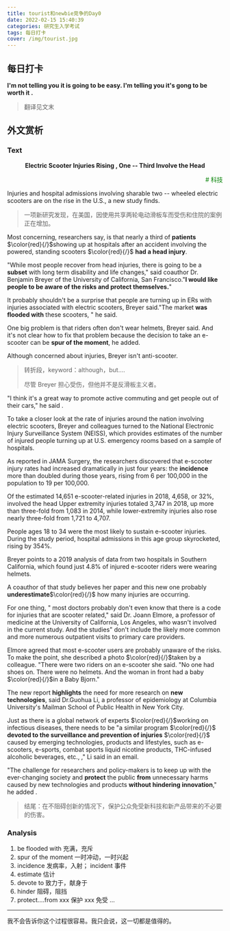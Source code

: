 ```yaml
---
title: tourist和newbie竞争的Day0
date: 2022-02-15 15:40:39
categories: 研究生入学考试
tags: 每日打卡
cover: /img/tourist.jpg
---
```



## 每日打卡

**I'm not telling you it is going to be easy. I'm telling you it's gong to be worth it .**

> 翻译见文末

## 外文赏析

### Text

<center><b>Electric Scooter Injuries Rising , One -- Third Involve the Head</b></center>

<p align="right"  style="color: green "># 科技</p>

Injuries and hospital admissions involving sharable two -- wheeled electric scooters are on the rise in the U.S., a new study finds.

> 一项新研究发现，在美国，因使用共享两轮电动滑板车而受伤和住院的案例正在增加。

Most concerning, researchers say, is that nearly a third of **patients** $\color{red}{/}$showing up at hospitals after an accident involving the powered, standing scooters $\color{red}{/}$ **had a head injury**.

"While most people recover from head injuries, there is going to be a **subset** with long term disability and life changes," said coauthor Dr. Benjamin Breyer of the University of California, San Francisco."**I would like people to be aware of the risks and protect themselves.**"

It probably shouldn't be a surprise that people are turning up in ERs with injuries associated with electric scooters, Breyer said."The market **was flooded with** these scooters, " he said.

One big problem is that riders often don't wear helmets, Breyer said. And it's not clear how to fix that problem because the decision to take an e-scooter can be **spur of the moment**, he added.

Although concerned about injuries, Breyer isn't anti-scooter.

> 转折段，keyword：although，but....
>
> 尽管  Breyer 担心受伤，但他并不是反滑板主义者。

"I think it's a great way to promote active commuting and get people out of their cars," he said .

To take a closer look at the rate of injuries around the nation involving electric scooters,  Breyer and colleagues turned to the National Electronic Injury Surveillance System (NEISS), which provides estimates of the number of injured people turning up at U.S. emergency rooms based on a sample of hospitals.

As reported in JAMA Surgery, the researchers discovered that e-scooter injury rates had increased dramatically in just four years: the **incidence** more than doubled during those years, rising from 6 per 100,000 in the population to 19 per 100,000.

Of the estimated 14,651 e-scooter-related injuries in 2018, 4,658, or 32%, involved the head Upper extremity injuries totaled 3,747 in 2018, up more than three-fold from 1,083 in 2014, while lower-extremity injuries also rose nearly three-fold from 1,721 to 4,707.

People ages 18 to 34 were the most likely to sustain e-scooter injuries. During the study period, hospital admissions in this age group skyrocketed, rising by 354%.

Breyer points to a 2019 analysis of data from two hospitals in Southern California, which found just 4.8% of injured e-scooter riders were wearing helmets.

A coauthor of that study believes her paper and this new one probably **underestimate**$\color{red}{/}$ how many injuries are occurring.

For one thing, " most doctors probably don't even know that there is a code for injuries that are scooter related," said Dr. Joann Elmore, a professor of medicine at the University of California, Los Angeles, who wasn't involved in the current study. And the studies" don't include the likely more common and more numerous outpatient visits to primary care providers.

Elmore agreed that most e-scooter users are probably unaware of the risks. To make the point, she described a photo $\color{red}{/}$taken by a colleague. "There were two riders on an e-scooter she said. "No one had shoes on. There were no helmets. And the woman in front had a baby $\color{red}{/}$in a Baby Bjorn."

The new report **highlights** the need for more research on **new technologies**, said Dr.Guohua Li, a professor of epidemiology at Columbia University's Mailman School of Public Health in New York City.

Just as there is a global network of experts $\color{red}{/}$working on infectious diseases, there needs to be "a similar program $\color{red}{/}$ **devoted to the surveillance and prevention of injuries** $\color{red}{/}$ caused by emerging technologies, products and lifestyles, such as e-scooters, e-sports, combat sports liquid nicotine products, THC-infused alcoholic beverages, etc.,
," Li said in an email.

"The challenge for researchers and policy-makers is to keep up with the ever-changing society and **protect** the public **from** unnecessary harms caused by new technologies and products **without hindering innovation**," he added .

> 结尾：在不阻碍创新的情况下，保护公众免受新科技和新产品带来的不必要的伤害。

### Analysis

1. be flooded with 充满，充斥
2. spur of the moment 一时冲动，一时兴起
3. incidence 发病率，入射； incident 事件
4. estimate 估计
5. devote to 致力于，献身于
6. hinder 阻碍，阻挡
7. protect....from xxx  保护 xxx 免受 ...





---

我不会告诉你这个过程很容易。我只会说，这一切都是值得的。